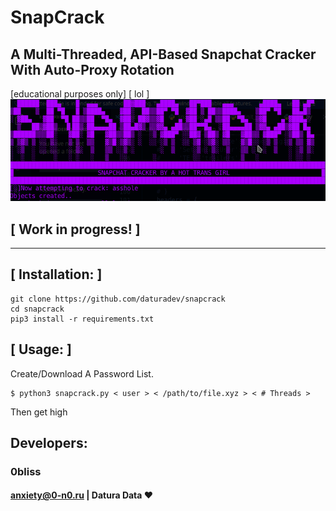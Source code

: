 # SnapCrack
## A Multi-Threaded, API-Based Snapchat Cracker With Auto-Proxy Rotation

[educational purposes only] [ lol ]
![bigfatweenierinurbum](Screenshot_20210730_094243.png)

## [ Work in progress! ]

---

## [ Installation: ]

```
git clone https://github.com/daturadev/snapcrack
cd snapcrack
pip3 install -r requirements.txt
```

## [ Usage: ]
Create/Download A Password List.

```
$ python3 snapcrack.py < user > < /path/to/file.xyz > < # Threads >
```


Then get high

## Developers: 
### 0bliss
#### anxiety@0-n0.ru | Datura Data ♥
